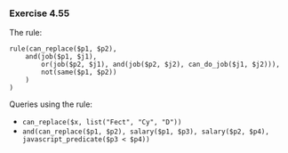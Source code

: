 ### Exercise 4.55
The rule:
```
rule(can_replace($p1, $p2),
    and(job($p1, $j1),
        or(job($p2, $j1), and(job($p2, $j2), can_do_job($j1, $j2))),
        not(same($p1, $p2))
    )
)
```

Queries using the rule:
- `can_replace($x, list("Fect", "Cy", "D"))`
- `and(can_replace($p1, $p2), salary($p1, $p3), salary($p2, $p4), javascript_predicate($p3 < $p4))`
